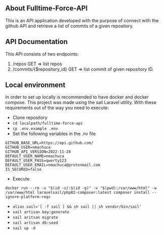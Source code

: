 ## About Fulltime-Force-API

This is an API  application developed with the purpose of connect with the github API and retrieve a list of commits of a given repository.

## API Documentation

This API consists of two endpoints:

1. /repos GET => list repos
2. /commits/{$repository_id} GET => list commit of given repository ID.

## Local environment

In order to set up locally is recommended to have docker and docker compose. This project was made using the sail Laravel utility.
With these requirements out of the way you need to execute:

- Clone repository
- ```cd localpath/fulltime-force-api```
- ```cp .env.example .env```
- Set the following variables in the .nv file
```
GITHUB_BASE_URL=https://api.github.com/
GITHUB_USER=nmachuca
GITHUB_API_VERSION=2022-11-28
DEFAULT_USER_NAME=nmachuca
DEFAULT_USER_PASS=qwerty123
DEFAULT_USER_EMAIL=nmachuca@protonmail.com
IS_SECURED=false
```
- Execute
```
docker run --rm -u "$(id -u):$(id -g)" -v "$(pwd):/var/www/html" -w /var/www/html laravelsail/php82-composer:latest composer install --ignore-platform-reqs
```
- ```alias sail='[ -f sail ] && sh sail || sh vendor/bin/sail'```
- ```sail artisan key:generate```
- ```sail aritsan migrate```
- ```sail artisan db:seed```
- ```sail up -d```

